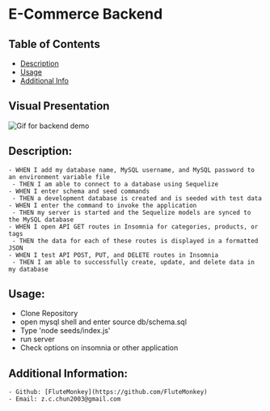 # E-Commerce Backend

## Table of Contents 
  - [Description](#description)
  - [Usage](#usage)
  - [Additional Info](#Additional-Information)

  ## Visual Presentation
  ![Gif for backend demo](./assets/Untitled_%20Jul%2031%2C%202022%203_49%20PM.gif)
  
  ## Description:
  
    - WHEN I add my database name, MySQL username, and MySQL password to an environment variable file
     - THEN I am able to connect to a database using Sequelize
    - WHEN I enter schema and seed commands
     - THEN a development database is created and is seeded with test data
    - WHEN I enter the command to invoke the application
     - THEN my server is started and the Sequelize models are synced to the MySQL database
    - WHEN I open API GET routes in Insomnia for categories, products, or tags
     - THEN the data for each of these routes is displayed in a formatted JSON
    - WHEN I test API POST, PUT, and DELETE routes in Insomnia
     - THEN I am able to successfully create, update, and delete data in my database
  ## Usage:
  - Clone Repository
  - open mysql shell and enter source db/schema.sql
  - Type 'node seeds/index.js'
  - run server
  - Check options on insomnia or other application

  ## Additional Information:
    - Github: [FluteMonkey](https://github.com/FluteMonkey)
    - Email: z.c.chun2003@gmail.com 